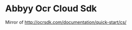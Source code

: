 Abbyy Ocr Cloud Sdk
==============================

Mirror of http://ocrsdk.com/documentation/quick-start/cs/
